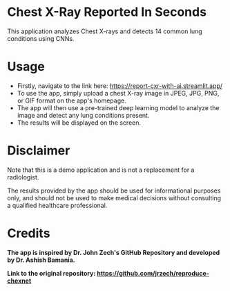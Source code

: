 # Chest X-Ray Reported In Seconds
This application analyzes Chest X-rays and detects 14 common lung conditions using CNNs.

# Usage
- Firstly, navigate to the link here: https://report-cxr-with-ai.streamlit.app/
- To use the app, simply upload a chest X-ray image in JPEG, JPG, PNG, or GIF format on the app's homepage. 
- The app will then use a pre-trained deep learning model to analyze the image and detect any lung conditions present. 
- The results will be displayed on the screen.

# Disclaimer
Note that this is a demo application and is not a replacement for a radiologist. 

The results provided by the app should be used for informational purposes only, and should not be used to make medical decisions without consulting a qualified healthcare professional.

# Credits
**The app is inspired by Dr. John Zech's GitHub Repository and developed by Dr. Ashish Bamania.**

**Link to the original repository: https://github.com/jrzech/reproduce-chexnet**
